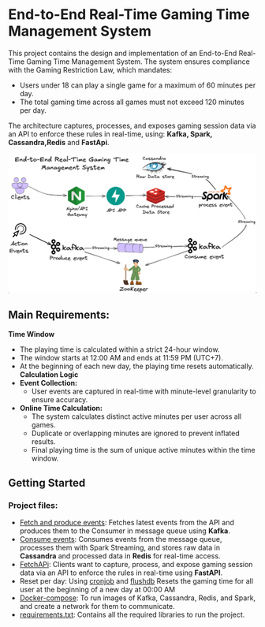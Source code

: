 # End-to-End Real-Time Gaming Time Management System

This project contains the design and implementation of an End-to-End Real-Time Gaming Time Management System. The system ensures compliance with the Gaming Restriction Law, which mandates:

- Users under 18 can play a single game for a maximum of 60 minutes per day.
- The total gaming time across all games must not exceed 120 minutes per day.

The architecture captures, processes, and exposes gaming session data via an API to enforce these rules in real-time, using: **Kafka, Spark, Cassandra,Redis** and **FastApi**.

![architecture](images/0_architecture.png)

## Main Requirements:
**Time Window**
- The playing time is calculated within a strict 24-hour window.
- The window starts at 12:00 AM and ends at 11:59 PM (UTC+7).
- At the beginning of each new day, the playing time resets automatically.
**Calculation Logic**
-   **Event Collection:**
    - User events are captured in real-time with minute-level granularity to ensure accuracy.
- **Online Time Calculation:**
    - The system calculates distinct active minutes per user across all games.
    - Duplicate or overlapping minutes are ignored to prevent inflated results.
    - Final playing time is the sum of unique active minutes within the time window.

## Getting Started

### Project files:

- [Fetch and produce events](plugins/produce_kafka.py): Fetches latest events from the API and produces them to the Consumer in message queue using **Kafka**.
- [Consume events](plugins/spark_streaming.py): Consumes events from the message queue, processes them with Spark Streaming, and stores raw data in **Cassandra** and processed data in **Redis** for real-time access.
- [FetchAPi](plugins/plugins/fetch_api.py): Clients want to capture, process, and expose gaming session data via an API to enforce the rules in real-time using **FastAPI**. 
- Reset per day: Using [cronjob](cronfile) and [flushdb](plugins/flushdb.py) Resets the gaming time for all user at the beginning of a new day at 00:00 AM
- [Docker-compose](docker-compose.yaml): To run images of Kafka, Cassandra, Redis, and Spark, and create a network for them to communicate.
- [requirements.txt](requirements.txt): Contains all the required libraries to run the project.
